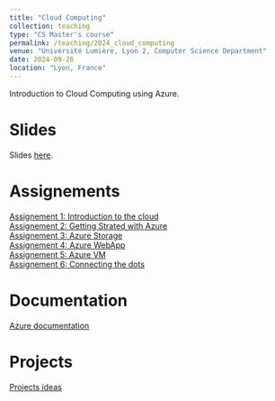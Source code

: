 ```yaml
---
title: "Cloud Computing"
collection: teaching
type: "CS Master's course"
permalink: /teaching/2024_cloud_computing
venue: "Université Lumière, Lyon 2, Computer Science Department"
date: 2024-09-26
location: "Lyon, France"
---
```


Introduction to Cloud Computing using Azure.

Slides
======
Slides [here]().

Assignements
======
[Assignement 1: Introduction to the cloud](../files/2024_cloud_computing/00-Getting_started_with_the_cloud.html)  
[Assignement 2: Getting Strated with Azure](../files/2024_cloud_computing/01-Intro_to_Azure.html)  
[Assignement 3: Azure Storage]()  
[Assignement 4: Azure WebApp]()   
[Assignement 5: Azure VM]()  
[Assignement 6: Connecting the dots]()

Documentation
======
[Azure documentation](https://learn.microsoft.com/fr-fr/azure/?product=popular)

Projects
======
[Projects ideas]()  
<!-- [Discord bot project](../files/2024_cloud_computing/discord_bot_project.html) -->
